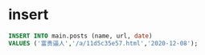 # insert

```sql
INSERT INTO main.posts (name, url, date)
VALUES ('富贵逼人','/a/11d5c35e57.html','2020-12-08');
```